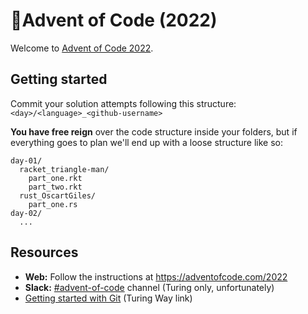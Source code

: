 # 🎄Advent of Code (2022)

Welcome to [Advent of Code 2022](https://adventofcode.com/).

## Getting started

Commit your solution attempts following this structure: `<day>/<language>_<github-username>`

**You have free reign** over the code structure inside your folders, but if everything goes to plan
we'll end up with a loose structure like so:

```
day-01/
  racket_triangle-man/
    part_one.rkt
    part_two.rkt
  rust_OscartGiles/
    part_one.rs
day-02/
  ...
```

## Resources

- **Web:** Follow the instructions at https://adventofcode.com/2022
- **Slack:** [#advent-of-code](https://alan-turing-institute.slack.com/archives/CQX515VL1) channel (Turing only, unfortunately)
- [Getting started with Git](https://the-turing-way.netlify.app/reproducible-research/vcs/vcs-git.html) (Turing Way link)
